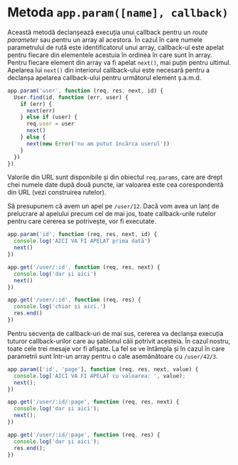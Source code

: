 # Metoda `app.param([name], callback)`

Această metodă declanșează execuția unui callback pentru un *route parameter* sau pentru un array al acestora.
În cazul în care numele parametrului de rută este identificatorul unui array, callback-ul este apelat pentru fiecare din elementele acestuia în ordinea în care sunt în array. Pentru fiecare element din array va fi apelat `next()`, mai puțin pentru ultimul. Apelarea lui `next()` din interiorul callback-ului este necesară pentru a declanșa apelarea callback-ului pentru următorul element ș.a.m.d.

```javascript
app.param('user', function (req, res, next, id) {
  User.find(id, function (err, user) {
    if (err) {
      next(err)
    } else if (user) {
      req.user = user
      next()
    } else {
      next(new Error('nu am putut încărca userul'))
    }
  })
})
```

Valorile din URL sunt disponibile și din obiectul `req.params`, care are drept chei numele date după două puncte, iar valoarea este cea corespondentă din URL (vezi construirea rutelor).

Să presupunem că avem un apel pe `/user/12`. Dacă vom avea un lanț de prelucrare al apelului precum cel de mai jos, toate callback-urile rutelor pentru care cererea se potrivește, vor fi executate.

```javascript
app.param('id', function (req, res, next, id) {
  console.log('AICI VA FI APELAT prima dată')
  next()
})

app.get('/user/:id', function (req, res, next) {
  console.log('dar și aici')
  next()
})

app.get('/user/:id', function (req, res) {
  console.log('chiar și aici.')
  res.end()
})
```

Pentru secvența de callback-uri de mai sus, cererea va declanșa execuția tuturor callback-urilor care au șablonul căii potrivit acesteia. În cazul nostru, toate cele trei mesaje vor fi afișate. La fel se ve întâmpla și în cazul în care parametrii sunt într-un array pentru o cale asemănătoare cu `/user/42/3`.

```javascript
app.param(['id', 'page'], function (req, res, next, value) {
  console.log('AICI VA FI APELAT cu valoarea: ', value);
  next();
})

app.get('/user/:id/:page', function (req, res, next) {
  console.log('dar și aici');
  next();
})

app.get('/user/:id/:page', function (req, res) {
  console.log('dar și aici');
  res.end();
})
```
